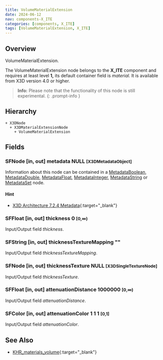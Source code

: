 ```yaml
---
title: VolumeMaterialExtension
date: 2024-06-12
nav: components-X_ITE
categories: [components, X_ITE]
tags: [VolumeMaterialExtension, X_ITE]
---
```

<style>
.post h3 {
   word-spacing: 0.2em;
}
</style>

## Overview

VolumeMaterialExtension.

The VolumeMaterialExtension node belongs to the **X_ITE** component and requires at least level **1,** its default container field is *material.* It is available from X3D version 4.0 or higher.

>**Info:** Please note that the functionality of this node is still experimental.
{: .prompt-info }

## Hierarchy

```
+ X3DNode
  + X3DMaterialExtensionNode
    + VolumeMaterialExtension
```

## Fields

### SFNode [in, out] **metadata** NULL <small>[X3DMetadataObject]</small>

Information about this node can be contained in a [MetadataBoolean](/x_ite/components/core/metadataboolean/), [MetadataDouble](/x_ite/components/core/metadatadouble/), [MetadataFloat](/x_ite/components/core/metadatafloat/), [MetadataInteger](/x_ite/components/core/metadatainteger/), [MetadataString](/x_ite/components/core/metadatastring/) or [MetadataSet](/x_ite/components/core/metadataset/) node.

#### Hint

- [X3D Architecture 7.2.4 Metadata](https://www.web3d.org/specifications/X3Dv4/ISO-IEC19775-1v4-IS//Part01/components/core.html#Metadata){:target="_blank"}

### SFFloat [in, out] **thickness** 0 <small>[0,∞)</small>

Input/Output field *thickness*.

### SFString [in, out] **thicknessTextureMapping** ""

Input/Output field *thicknessTextureMapping*.

### SFNode [in, out] **thicknessTexture** NULL <small>[X3DSingleTextureNode]</small>

Input/Output field *thicknessTexture*.

### SFFloat [in, out] **attenuationDistance** 1000000 <small>[0,∞)</small>

Input/Output field *attenuationDistance*.

### SFColor [in, out] **attenuationColor** 1 1 1 <small>[0,1]</small>

Input/Output field *attenuationColor*.

## See Also

- [KHR_materials_volume](https://github.com/KhronosGroup/glTF/tree/main/extensions/2.0/Khronos/KHR_materials_volume){:target="_blank"}
